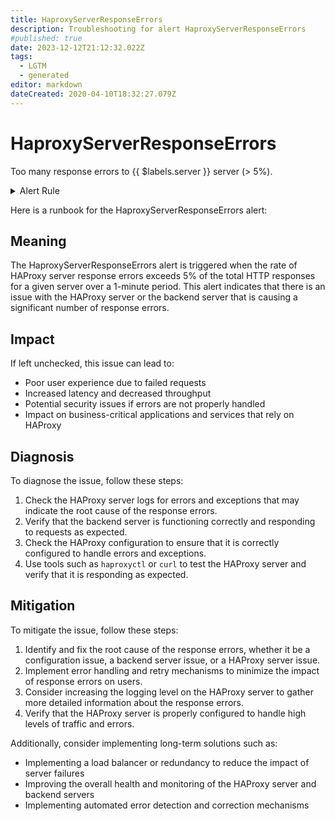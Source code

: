 ```yaml
---
title: HaproxyServerResponseErrors
description: Troubleshooting for alert HaproxyServerResponseErrors
#published: true
date: 2023-12-12T21:12:32.022Z
tags: 
  - LGTM
  - generated
editor: markdown
dateCreated: 2020-04-10T18:32:27.079Z
---
```


# HaproxyServerResponseErrors

Too many response errors to {{ $labels.server }} server (> 5%).

<details>
  <summary>Alert Rule</summary>

{{% rule "haproxy/haproxy-embedded-exporter-v2.yml" "HaproxyServerResponseErrors" %}}

{{% comment %}}

```yaml
alert: HaproxyServerResponseErrors
expr: (sum by (server) (rate(haproxy_server_response_errors_total[1m])) / sum by (server) (rate(haproxy_server_http_responses_total[1m]))) * 100 > 5
for: 1m
labels:
    severity: critical
annotations:
    summary: HAProxy server response errors (instance {{ $labels.instance }})
    description: |-
        Too many response errors to {{ $labels.server }} server (> 5%).
          VALUE = {{ $value }}
          LABELS = {{ $labels }}
    runbook: https://github.com/srerun/prometheus-alerts/blob/main/content/runbooks/embedded-exporter-v2/HaproxyServerResponseErrors.md

```

{{% /comment %}}

</details>


Here is a runbook for the HaproxyServerResponseErrors alert:

## Meaning

The HaproxyServerResponseErrors alert is triggered when the rate of HAProxy server response errors exceeds 5% of the total HTTP responses for a given server over a 1-minute period. This alert indicates that there is an issue with the HAProxy server or the backend server that is causing a significant number of response errors.

## Impact

If left unchecked, this issue can lead to:

* Poor user experience due to failed requests
* Increased latency and decreased throughput
* Potential security issues if errors are not properly handled
* Impact on business-critical applications and services that rely on HAProxy

## Diagnosis

To diagnose the issue, follow these steps:

1. Check the HAProxy server logs for errors and exceptions that may indicate the root cause of the response errors.
2. Verify that the backend server is functioning correctly and responding to requests as expected.
3. Check the HAProxy configuration to ensure that it is correctly configured to handle errors and exceptions.
4. Use tools such as `haproxyctl` or `curl` to test the HAProxy server and verify that it is responding as expected.

## Mitigation

To mitigate the issue, follow these steps:

1. Identify and fix the root cause of the response errors, whether it be a configuration issue, a backend server issue, or a HAProxy server issue.
2. Implement error handling and retry mechanisms to minimize the impact of response errors on users.
3. Consider increasing the logging level on the HAProxy server to gather more detailed information about the response errors.
4. Verify that the HAProxy server is properly configured to handle high levels of traffic and errors.

Additionally, consider implementing long-term solutions such as:

* Implementing a load balancer or redundancy to reduce the impact of server failures
* Improving the overall health and monitoring of the HAProxy server and backend servers
* Implementing automated error detection and correction mechanisms